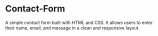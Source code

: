 # Contact-Form
A simple contact form built with HTML and CSS.  It allows users to enter their name, email, and message in a clean and responsive layout.
